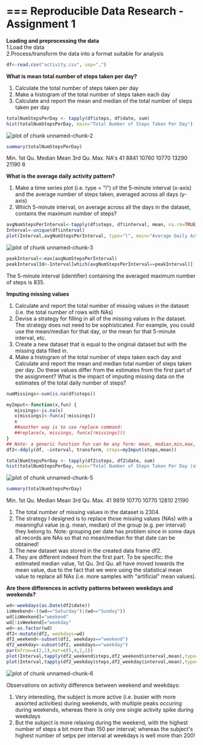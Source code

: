 ===
Reproducible Data Research - Assignment 1
===



**Loading and preprocessing the data**		
1.Load the data      
2.Process/transform the data into a format suitable for analysis     

```r
df<-read.csv("activity.csv", sep=",")		
```

**What is mean total number of steps taken per day?**    
1. Calculate the total number of steps taken per day     
2. Make a histogram of the total number of steps taken each day      
3. Calculate and report the mean and median of the total number of steps taken per day     

```r
totalNumStepsPerDay <- tapply(df$steps, df$date, sum)
hist(totalNumStepsPerDay, main="Total Number of Steps Taken Per Day")
```

![plot of chunk unnamed-chunk-2](figure/unnamed-chunk-2-1.png) 

```r
summary(totalNumStepsPerDay)
```

   Min. 1st Qu.  Median    Mean 3rd Qu.    Max.    NA's 
     41    8841   10760   10770   13290   21190       8 

**What is the average daily activity pattern?**    
1. Make a time series plot (i.e. type = "l") of the 5-minute interval (x-axis) and the average number of steps taken, averaged across all days (y-axis)     
2. Which 5-minute interval, on average across all the days in the dataset, contains the maximum number of steps?     


```r
avgNumStepsPerInterval<-tapply(df$steps, df$interval, mean, na.rm=TRUE)
Interval<-unique(df$interval)
plot(Interval,avgNumStepsPerInterval, type="l", main="Average Daily Activity Pattern")
```

![plot of chunk unnamed-chunk-3](figure/unnamed-chunk-3-1.png) 


```r
peakInterval<-max(avgNumStepsPerInterval)
peakIntervalId<-Interval[which(avgNumStepsPerInterval==peakInterval)]
```
The 5-minute interval (identifier) containing the averaged maximum number of steps is 835.     

**Imputing missing values**      
1. Calculate and report the total number of missing values in the dataset (i.e. the total number of rows with NAs)      
2. Devise a strategy for filling in all of the missing values in the dataset. The strategy does not need to be sophisticated. For example, you could use the mean/median for that day, or the mean for that 5-minute interval, etc.    
3. Create a new dataset that is equal to the original dataset but with the missing data filled in.      
4. Make a histogram of the total number of steps taken each day and Calculate and report the mean and median total number of steps taken per day. Do these values differ from the estimates from the first part of the assignment? What is the impact of imputing missing data on the estimates of the total daily number of steps?      

```r
numMissings<-sum(is.na(df$steps))

myImput<-function(x,fun) {
   missings<-is.na(x)
   x[missings]<-fun(x[!missings])
   x
   ##another way is to use replace command:
   ##replace(x, missings, fun(x[!missings]))
}
## Note: a generic function fun can be any form: mean, median,min,max, here we just implemented mean for instance.
df2<-ddply(df, ~interval, transform, steps=myImput(steps,mean))

totalNumStepsPerDay <- tapply(df2$steps, df2$date, sum)
hist(totalNumStepsPerDay, main="Total Number of Steps Taken Per Day (after imputing)")
```

![plot of chunk unnamed-chunk-5](figure/unnamed-chunk-5-1.png) 

```r
summary(totalNumStepsPerDay)
```

   Min. 1st Qu.  Median    Mean 3rd Qu.    Max. 
     41    9819   10770   10770   12810   21190 

1. The total number of missing values in the dataset is 2304.     
2. The strategy I designed is to replace those missing values (NAs) with a meaningful value (e.g. mean, median) of the group (e.g. per interval) they belong to. Note: grouping per date has problem since in some days all records are NAs so that no mean/median for that date can be obtained!      
3. The new dataset was stored in the created data frame df2.      
4. They are different indeed from the first part. To be specific: the estimated median value, 1st Qu. 3rd Qu. all have moved towards the mean value, due to the fact that we were using the statistical mean value to replace all NAs (i.e. more samples with "artificial" mean values).    

**Are there differences in activity patterns between weekdays and weekends?**

```r
wd<-weekdays(as.Date(df2$date))
isWeekend<-((wd=="Saturday")|(wd=="Sunday"))
wd[isWeekend]="weekend"
wd[!isWeekend]="weekday"
wd<-as.factor(wd)
df2<-mutate(df2, weekdays=wd)
df2_weekend<-subset(df2, weekdays=="weekend")
df2_weekday<-subset(df2, weekdays=="weekday")
par(mfrow=c(2,1),mar=c(5,4,2,1))
plot(Interval,tapply(df2_weekend$steps,df2_weekend$interval,mean),type="l", main="weekend", ylab="Number of Steps")
plot(Interval,tapply(df2_weekday$steps,df2_weekday$interval,mean),type="l", main="weekday", ylab="Number of Steps")
```

![plot of chunk unnamed-chunk-6](figure/unnamed-chunk-6-1.png) 

Observations on activity difference between weekend and weekdays:      
1. Very interesting, the subject is more active (i.e. busier with more assorted activities) during weekends, with multiple peaks occuring during weekends, whereas there is only one single activity spike during weekdays    
2. But the subject is more relaxing during the weekend, with the highest number of steps a bit more than 150 per interval; whereas the subject's highest number of setps per interval at weekdays is well more than 200!           
